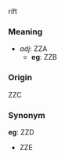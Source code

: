 rift
### Meaning
+ _adj_: ZZA
    + __eg__: ZZB

### Origin

ZZC

### Synonym

__eg__: ZZD

+ ZZE


